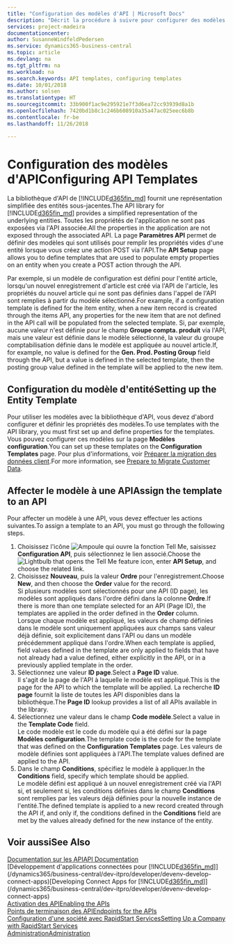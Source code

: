 ```yaml
---
title: "Configuration des modèles d'API | Microsoft Docs"
description: "Décrit la procédure à suivre pour configurer des modèles d'API pour Dynamics 365 Business Central."
services: project-madeira
documentationcenter: 
author: SusanneWindfeldPedersen
ms.service: dynamics365-business-central
ms.topic: article
ms.devlang: na
ms.tgt_pltfrm: na
ms.workload: na
ms.search.keywords: API templates, configuring templates
ms.date: 10/01/2018
ms.author: solsen
ms.translationtype: HT
ms.sourcegitcommit: 33b900f1ac9e295921e7f3d6ea72cc93939d8a1b
ms.openlocfilehash: 7420bd1b8c1c246b608910a35a47ac025eec6b8b
ms.contentlocale: fr-be
ms.lasthandoff: 11/26/2018

---
```


# <a name="configuring-api-templates"></a><span data-ttu-id="775a5-103">Configuration des modèles d'API</span><span class="sxs-lookup"><span data-stu-id="775a5-103">Configuring API Templates</span></span>
<span data-ttu-id="775a5-104">La bibliothèque d'API de [!INCLUDE[d365fin_md](includes/d365fin_md.md)] fournit une représentation simplifiée des entités sous-jacentes.</span><span class="sxs-lookup"><span data-stu-id="775a5-104">The API library for [!INCLUDE[d365fin_md](includes/d365fin_md.md)] provides a simplified representation of the underlying entities.</span></span> <span data-ttu-id="775a5-105">Toutes les propriétés de l'application ne sont pas exposées via l'API associée.</span><span class="sxs-lookup"><span data-stu-id="775a5-105">All the properties in the application are not exposed through the associated API.</span></span> <span data-ttu-id="775a5-106">La page **Paramètres API** permet de définir des modèles qui sont utilisés pour remplir les propriétés vides d'une entité lorsque vous créez une action POST via l'API.</span><span class="sxs-lookup"><span data-stu-id="775a5-106">The **API Setup** page allows you to define templates that are used to populate empty properties on an entity when you create a POST action through the API.</span></span> 

<span data-ttu-id="775a5-107">Par exemple, si un modèle de configuration est défini pour l'entité article, lorsqu'un nouvel enregistrement d'article est créé via l'API de l'article, les propriétés du nouvel article qui ne sont pas définies dans l'appel de l'API sont remplies à partir du modèle sélectionné.</span><span class="sxs-lookup"><span data-stu-id="775a5-107">For example, if a configuration template is defined for the item entity, when a new item record is created through the items API, any properties for the new item that are not defined in the API call will be populated from the selected template.</span></span> <span data-ttu-id="775a5-108">Si, par exemple, aucune valeur n'est définie pour le champ **Groupe compta. produit** via l'API, mais une valeur est définie dans le modèle sélectionné, la valeur du groupe comptabilisation définie dans le modèle est appliquée au nouvel article.</span><span class="sxs-lookup"><span data-stu-id="775a5-108">If, for example, no value is defined for the **Gen. Prod. Posting Group** field through the API, but a value is defined in the selected template, then the posting group value defined in the template will be applied to the new item.</span></span> 

## <a name="setting-up-the-entity-template"></a><span data-ttu-id="775a5-109">Configuration du modèle d'entité</span><span class="sxs-lookup"><span data-stu-id="775a5-109">Setting up the Entity Template</span></span>
<span data-ttu-id="775a5-110">Pour utiliser les modèles avec la bibliothèque d'API, vous devez d'abord configurer et définir les propriétés des modèles.</span><span class="sxs-lookup"><span data-stu-id="775a5-110">To use templates with the API library, you must first set up and define properties for the templates.</span></span> <span data-ttu-id="775a5-111">Vous pouvez configurer ces modèles sur la page **Modèles configuration**.</span><span class="sxs-lookup"><span data-stu-id="775a5-111">You can set up these templates on the **Configuration Templates** page.</span></span> <span data-ttu-id="775a5-112">Pour plus d'informations, voir [Préparer la migration des données client](admin-use-templates-to-prepare-customer-data-for-migration.md).</span><span class="sxs-lookup"><span data-stu-id="775a5-112">For more information, see [Prepare to Migrate Customer Data](admin-use-templates-to-prepare-customer-data-for-migration.md).</span></span> 

## <a name="assign-the-template-to-an-api"></a><span data-ttu-id="775a5-113">Affecter le modèle à une API</span><span class="sxs-lookup"><span data-stu-id="775a5-113">Assign the template to an API</span></span>

<span data-ttu-id="775a5-114">Pour affecter un modèle à une API, vous devez effectuer les actions suivantes.</span><span class="sxs-lookup"><span data-stu-id="775a5-114">To assign a template to an API, you must go through the following steps.</span></span>

1. <span data-ttu-id="775a5-115">Choisissez l'icône ![Ampoule qui ouvre la fonction Tell Me](media/ui-search/search_small.png "Dites-moi ce que vous voulez faire"), saisissez **Configuration API**, puis sélectionnez le lien associé.</span><span class="sxs-lookup"><span data-stu-id="775a5-115">Choose the ![Lightbulb that opens the Tell Me feature](media/ui-search/search_small.png "Tell me what you want to do") icon, enter **API Setup**, and choose the related link.</span></span>
2. <span data-ttu-id="775a5-116">Choisissez **Nouveau**, puis la valeur **Ordre** pour l'enregistrement.</span><span class="sxs-lookup"><span data-stu-id="775a5-116">Choose **New**, and then choose the **Order** value for the record.</span></span>  
<span data-ttu-id="775a5-117">Si plusieurs modèles sont sélectionnés pour une API (ID page), les modèles sont appliqués dans l'ordre défini dans la colonne **Ordre**.</span><span class="sxs-lookup"><span data-stu-id="775a5-117">If there is more than one template selected for an API (Page ID), the templates are applied in the order defined in the **Order** column.</span></span>   
<span data-ttu-id="775a5-118">Lorsque chaque modèle est appliqué, les valeurs de champ définies dans le modèle sont uniquement appliquées aux champs sans valeur déjà définie, soit explicitement dans l'API ou dans un modèle précédemment appliqué dans l'ordre.</span><span class="sxs-lookup"><span data-stu-id="775a5-118">When each template is applied, field values defined in the template are only applied to fields that have not already had a value defined, either explicitly in the API, or in a previously applied template in the order.</span></span> 
3. <span data-ttu-id="775a5-119">Sélectionnez une valeur **ID page**.</span><span class="sxs-lookup"><span data-stu-id="775a5-119">Select a **Page ID** value.</span></span>  
<span data-ttu-id="775a5-120">Il s'agit de la page de l'API à laquelle le modèle est appliqué.</span><span class="sxs-lookup"><span data-stu-id="775a5-120">This is the page for the API to which the template will be applied.</span></span> <span data-ttu-id="775a5-121">La recherche **ID page** fournit la liste de toutes les API disponibles dans la bibliothèque.</span><span class="sxs-lookup"><span data-stu-id="775a5-121">The **Page ID** lookup provides a list of all APIs available in the library.</span></span>
4. <span data-ttu-id="775a5-122">Sélectionnez une valeur dans le champ **Code modèle**.</span><span class="sxs-lookup"><span data-stu-id="775a5-122">Select a value in the **Template Code** field.</span></span>  
<span data-ttu-id="775a5-123">Le code modèle est le code du modèle qui a été défini sur la page **Modèles configuration**.</span><span class="sxs-lookup"><span data-stu-id="775a5-123">The template code is the code for the template that was defined on the **Configuration Templates** page.</span></span> <span data-ttu-id="775a5-124">Les valeurs de modèle définies sont appliquées à l'API.</span><span class="sxs-lookup"><span data-stu-id="775a5-124">The template values defined are applied to the API.</span></span> 
5. <span data-ttu-id="775a5-125">Dans le champ **Conditions**, spécifiez le modèle à appliquer.</span><span class="sxs-lookup"><span data-stu-id="775a5-125">In the **Conditions** field, specify which template should be applied.</span></span>  
<span data-ttu-id="775a5-126">Le modèle défini est appliqué à un nouvel enregistrement créé via l'API si, et seulement si, les conditions définies dans le champ **Conditions** sont remplies par les valeurs déjà définies pour la nouvelle instance de l'entité.</span><span class="sxs-lookup"><span data-stu-id="775a5-126">The defined template is applied to a new record created through the API if, and only if, the conditions defined in the **Conditions** field are met by the values already defined for the new instance of the entity.</span></span>

## <a name="see-also"></a><span data-ttu-id="775a5-127">Voir aussi</span><span class="sxs-lookup"><span data-stu-id="775a5-127">See Also</span></span>
[<span data-ttu-id="775a5-128">Documentation sur les API</span><span class="sxs-lookup"><span data-stu-id="775a5-128">API Documentation</span></span>](/dynamics-nav/fin-graph)  
<span data-ttu-id="775a5-129">[Développement d'applications connectées pour [!INCLUDE[d365fin_md](includes/d365fin_md.md)]](/dynamics365/business-central/dev-itpro/developer/devenv-develop-connect-apps)</span><span class="sxs-lookup"><span data-stu-id="775a5-129">[Developing Connect Apps for [!INCLUDE[d365fin_md](includes/d365fin_md.md)]](/dynamics365/business-central/dev-itpro/developer/devenv-develop-connect-apps)</span></span>  
[<span data-ttu-id="775a5-130">Activation des API</span><span class="sxs-lookup"><span data-stu-id="775a5-130">Enabling the APIs</span></span>](/dynamics-nav/enabling-apis-for-dynamics-nav)  
[<span data-ttu-id="775a5-131">Points de terminaison des API</span><span class="sxs-lookup"><span data-stu-id="775a5-131">Endpoints for the APIs</span></span>](/dynamics-nav/endpoints-apis-for-dynamics)  
[<span data-ttu-id="775a5-132">Configuration d'une société avec RapidStart Services</span><span class="sxs-lookup"><span data-stu-id="775a5-132">Setting Up a Company with RapidStart Services</span></span>](admin-set-up-a-company-with-rapidstart.md)  
[<span data-ttu-id="775a5-133">Administration</span><span class="sxs-lookup"><span data-stu-id="775a5-133">Administration</span></span>](admin-setup-and-administration.md)
